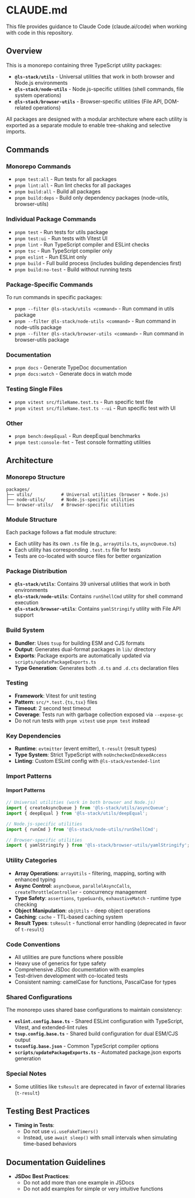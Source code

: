 # CLAUDE.md

This file provides guidance to Claude Code (claude.ai/code) when working with code in this repository.

## Overview

This is a monorepo containing three TypeScript utility packages:

- **`@ls-stack/utils`** - Universal utilities that work in both browser and Node.js environments
- **`@ls-stack/node-utils`** - Node.js-specific utilities (shell commands, file system operations)
- **`@ls-stack/browser-utils`** - Browser-specific utilities (File API, DOM-related operations)

All packages are designed with a modular architecture where each utility is exported as a separate module to enable tree-shaking and selective imports.

## Commands

### Monorepo Commands

- `pnpm test:all` - Run tests for all packages
- `pnpm lint:all` - Run lint checks for all packages
- `pnpm build:all` - Build all packages
- `pnpm build:deps` - Build only dependency packages (node-utils, browser-utils)

### Individual Package Commands

- `pnpm test` - Run tests for utils package
- `pnpm test:ui` - Run tests with Vitest UI
- `pnpm lint` - Run TypeScript compiler and ESLint checks
- `pnpm tsc` - Run TypeScript compiler only
- `pnpm eslint` - Run ESLint only
- `pnpm build` - Full build process (includes building dependencies first)
- `pnpm build:no-test` - Build without running tests

### Package-Specific Commands

To run commands in specific packages:

- `pnpm --filter @ls-stack/utils <command>` - Run command in utils package
- `pnpm --filter @ls-stack/node-utils <command>` - Run command in node-utils package
- `pnpm --filter @ls-stack/browser-utils <command>` - Run command in browser-utils package

### Documentation

- `pnpm docs` - Generate TypeDoc documentation
- `pnpm docs:watch` - Generate docs in watch mode

### Testing Single Files

- `pnpm vitest src/fileName.test.ts` - Run specific test file
- `pnpm vitest src/fileName.test.ts --ui` - Run specific test with UI

### Other

- `pnpm bench:deepEqual` - Run deepEqual benchmarks
- `pnpm test:console-fmt` - Test console formatting utilities

## Architecture

### Monorepo Structure

```
packages/
├── utils/           # Universal utilities (browser + Node.js)
├── node-utils/      # Node.js-specific utilities
└── browser-utils/   # Browser-specific utilities
```

### Module Structure

Each package follows a flat module structure:

- Each utility has its own `.ts` file (e.g., `arrayUtils.ts`, `asyncQueue.ts`)
- Each utility has corresponding `.test.ts` file for tests
- Tests are co-located with source files for better organization

### Package Distribution

- **`@ls-stack/utils`**: Contains 39 universal utilities that work in both environments
- **`@ls-stack/node-utils`**: Contains `runShellCmd` utility for shell command execution
- **`@ls-stack/browser-utils`**: Contains `yamlStringify` utility with File API support

### Build System

- **Bundler**: Uses `tsup` for building ESM and CJS formats
- **Output**: Generates dual-format packages in `lib/` directory
- **Exports**: Package exports are automatically updated via `scripts/updatePackageExports.ts`
- **Type Generation**: Generates both `.d.ts` and `.d.cts` declaration files

### Testing

- **Framework**: Vitest for unit testing
- **Pattern**: `src/*.test.{ts,tsx}` files
- **Timeout**: 2 second test timeout
- **Coverage**: Tests run with garbage collection exposed via `--expose-gc`
- Do not run tests with `pnpm vitest` use `pnpm test` instead

### Key Dependencies

- **Runtime**: `evtmitter` (event emitter), `t-result` (result types)
- **Type System**: Strict TypeScript with `noUncheckedIndexedAccess`
- **Linting**: Custom ESLint config with `@ls-stack/extended-lint`

### Import Patterns

#### Import Patterns

```typescript
// Universal utilities (work in both browser and Node.js)
import { createAsyncQueue } from '@ls-stack/utils/asyncQueue';
import { deepEqual } from '@ls-stack/utils/deepEqual';

// Node.js-specific utilities
import { runCmd } from '@ls-stack/node-utils/runShellCmd';

// Browser-specific utilities
import { yamlStringify } from '@ls-stack/browser-utils/yamlStringify';
```

### Utility Categories

- **Array Operations**: `arrayUtils` - filtering, mapping, sorting with enhanced typing
- **Async Control**: `asyncQueue`, `parallelAsyncCalls`, `createThrottleController` - concurrency management
- **Type Safety**: `assertions`, `typeGuards`, `exhaustiveMatch` - runtime type checking
- **Object Manipulation**: `objUtils` - deep object operations
- **Caching**: `cache` - TTL-based caching system
- **Result Types**: `tsResult` - functional error handling (deprecated in favor of `t-result`)

### Code Conventions

- All utilities are pure functions where possible
- Heavy use of generics for type safety
- Comprehensive JSDoc documentation with examples
- Test-driven development with co-located tests
- Consistent naming: camelCase for functions, PascalCase for types

### Shared Configurations

The monorepo uses shared base configurations to maintain consistency:

- **`eslint.config.base.ts`** - Shared ESLint configuration with TypeScript, Vitest, and extended-lint rules
- **`tsup.config.base.ts`** - Shared build configuration for dual ESM/CJS output
- **`tsconfig.base.json`** - Common TypeScript compiler options
- **`scripts/updatePackageExports.ts`** - Automated package.json exports generation

### Special Notes

- Some utilities like `tsResult` are deprecated in favor of external libraries (`t-result`)

## Testing Best Practices

- **Timing in Tests**:
  - Do not use `vi.useFakeTimers()`
  - Instead, use `await sleep()` with small intervals when simulating time-based behaviors

## Documentation Guidelines

- **JSDoc Best Practices**:
  - Do not add more than one example in JSDocs
  - Do not add examples for simple or very intuitive functions

```

```
